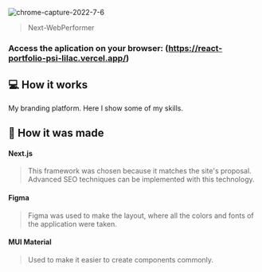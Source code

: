 ![chrome-capture-2022-7-6](https://user-images.githubusercontent.com/110235876/183259394-f54249b9-0e69-44ba-aade-938ed8721bbc.gif)

> Next-WebPerformer

### Access the aplication on your browser: (https://react-portfolio-psi-lilac.vercel.app/)

## 💻 How it works

My branding platform. Here I show some of my skills.

## 🚀 How it was made

#### Next.js
> This framework was chosen because it matches the site's proposal. Advanced SEO techniques can be implemented with this technology.

#### Figma
> Figma was used to make the layout, where all the colors and fonts of the application were taken.

#### MUI Material
> Used to make it easier to create components commonly.
